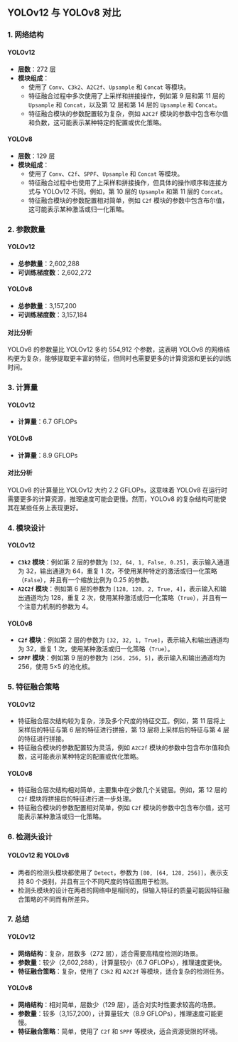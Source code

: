 ## YOLOv12 与 YOLOv8 对比

### 1. 网络结构

#### YOLOv12
- **层数**：272 层
- **模块组成**：
  - 使用了 `Conv`、`C3k2`、`A2C2f`、`Upsample` 和 `Concat` 等模块。
  - 特征融合过程中多次使用了上采样和拼接操作，例如第 9 层和第 11 层的 `Upsample` 和 `Concat`，以及第 12 层和第 14 层的 `Upsample` 和 `Concat`。
  - 特征融合模块的参数配置较为复杂，例如 `A2C2f` 模块的参数中包含布尔值和负数，这可能表示某种特定的配置或优化策略。

#### YOLOv8
- **层数**：129 层
- **模块组成**：
  - 使用了 `Conv`、`C2f`、`SPPF`、`Upsample` 和 `Concat` 等模块。
  - 特征融合过程中也使用了上采样和拼接操作，但具体的操作顺序和连接方式与 YOLOv12 不同。例如，第 10 层的 `Upsample` 和第 11 层的 `Concat`。
  - 特征融合模块的参数配置相对简单，例如 `C2f` 模块的参数中包含布尔值，这可能表示某种激活或归一化策略。

### 2. 参数数量

#### YOLOv12
- **总参数量**：2,602,288
- **可训练梯度数**：2,602,272

#### YOLOv8
- **总参数量**：3,157,200
- **可训练梯度数**：3,157,184

#### 对比分析
YOLOv8 的参数量比 YOLOv12 多约 554,912 个参数，这表明 YOLOv8 的网络结构更为复杂，能够提取更丰富的特征，但同时也需要更多的计算资源和更长的训练时间。

### 3. 计算量

#### YOLOv12
- **计算量**：6.7 GFLOPs

#### YOLOv8
- **计算量**：8.9 GFLOPs

#### 对比分析
YOLOv8 的计算量比 YOLOv12 大约 2.2 GFLOPs，这意味着 YOLOv8 在运行时需要更多的计算资源，推理速度可能会更慢。然而，YOLOv8 的复杂结构可能使其在某些任务上表现更好。

### 4. 模块设计

#### YOLOv12
- **`C3k2` 模块**：例如第 2 层的参数为 `[32, 64, 1, False, 0.25]`，表示输入通道为 32，输出通道为 64，重复 1 次，不使用某种特定的激活或归一化策略（`False`），并且有一个缩放比例为 0.25 的参数。
- **`A2C2f` 模块**：例如第 6 层的参数为 `[128, 128, 2, True, 4]`，表示输入和输出通道均为 128，重复 2 次，使用某种激活或归一化策略（`True`），并且有一个注意力机制的参数为 4。

#### YOLOv8
- **`C2f` 模块**：例如第 2 层的参数为 `[32, 32, 1, True]`，表示输入和输出通道均为 32，重复 1 次，使用某种激活或归一化策略（`True`）。
- **`SPPF` 模块**：例如第 9 层的参数为 `[256, 256, 5]`，表示输入和输出通道均为 256，使用 5×5 的池化核。

### 5. 特征融合策略

#### YOLOv12
- 特征融合层次结构较为复杂，涉及多个尺度的特征交互。例如，第 11 层将上采样后的特征与第 6 层的特征进行拼接，第 13 层将上采样后的特征与第 4 层的特征进行拼接。
- 特征融合模块的参数配置较为灵活，例如 `A2C2f` 模块的参数中包含布尔值和负数，这可能表示某种特定的配置或优化策略。

#### YOLOv8
- 特征融合层次结构相对简单，主要集中在少数几个关键层。例如，第 12 层的 `C2f` 模块将拼接后的特征进行进一步处理。
- 特征融合模块的参数配置相对简单，例如 `C2f` 模块的参数中包含布尔值，这可能表示某种激活或归一化策略。

### 6. 检测头设计

#### YOLOv12 和 YOLOv8
- 两者的检测头模块都使用了 `Detect`，参数为 `[80, [64, 128, 256]]`，表示支持 80 个类别，并且有三个不同尺度的特征图用于检测。
- 检测头模块的设计在两者的网络中是相同的，但输入特征的质量可能因特征融合策略的不同而有所差异。

### 7. 总结

#### YOLOv12
- **网络结构**：复杂，层数多（272 层），适合需要高精度检测的场景。
- **参数量**：较少（2,602,288），计算量较小（6.7 GFLOPs），推理速度更快。
- **特征融合策略**：复杂，使用了 `C3k2` 和 `A2C2f` 等模块，适合复杂的检测任务。

#### YOLOv8
- **网络结构**：相对简单，层数少（129 层），适合对实时性要求较高的场景。
- **参数量**：较多（3,157,200），计算量较大（8.9 GFLOPs），推理速度可能更慢。
- **特征融合策略**：简单，使用了 `C2f` 和 `SPPF` 等模块，适合资源受限的环境。
